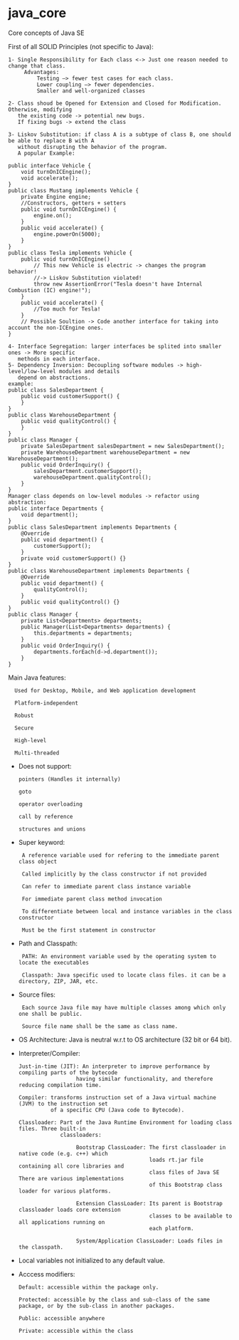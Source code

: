 # java_core

Core concepts of Java SE

First of all SOLID Principles (not specific to Java):

	1- Single Responsibility for Each class <-> Just one reason needed to change that class.
		 Advantages:
			 Testing –> fewer test cases for each class.
			 Lower coupling –> fewer dependencies.
			 Smaller and well-organized classes
		 
	2- Class shoud be Opened for Extension and Closed for Modification. Otherwise, modifying
	   the existing code -> potential new bugs.
	   If fixing bugs -> extend the class

	3- Liskov Substitution: if class A is a subtype of class B, one should be able to replace B with A
	   without disrupting the behavior of the program.
	   A popular Example:
	   
	public interface Vehicle {
		void turnOnICEngine();
		void accelerate();
	}
	public class Mustang implements Vehicle {
		private Engine engine;
		//Constructors, getters + setters
		public void turnOnICEngine() {
			engine.on();
		}
		public void accelerate() {
			engine.powerOn(5000);
		}
	}
	public class Tesla implements Vehicle {
		public void turnOnICEngine() 
			// This new Vehicle is electric -> changes the program behavior!
			//-> Liskov Substitution violated!
			throw new AssertionError("Tesla doesn't have Internal Combustion (IC) engine!");
		}
		public void accelerate() {
			//Too much for Tesla!
		}
		// Possible Soultion -> Code another interface for taking into account the non-ICEngine ones.
	}

	4- Interface Segregation: larger interfaces be splited into smaller ones -> More specific
	   methods in each interface.
	5- Dependency Inversion: Decoupling software modules -> high-level/low-level modules and details
	   depend on abstractions.
	example:
	public class SalesDepartment {
		public void customerSupport() {
		}
	}   
	public class WarehouseDepartment {
		public void qualityControl() {
		}
	}
	public class Manager {
		private SalesDepartment salesDepartment = new SalesDepartment();
		private WarehouseDepartment warehouseDepartment = new WarehouseDepartment();
		public void OrderInquiry() {
			salesDepartment.customerSupport();
			warehouseDepartment.qualityControl();
		}
	}
	Manager class depends on low-level modules -> refactor using abstraction: 
	public interface Departments {
		void department();
	}
	public class SalesDepartment implements Departments {
		@Override
		public void department() {
			customerSupport();
		}
		private void customerSupport() {}
	}
	public class WarehouseDepartment implements Departments {
		@Override
		public void department() {
			qualityControl();
		}
		public void qualityControl() {}
	}
	public class Manager {
		private List<Departments> departments;
		public Manager(List<Departments> departments) {
			this.departments = departments;
		}
		public void OrderInquiry() {
			departments.forEach(d->d.department());
		}
	}

Main Java features:

      Used for Desktop, Mobile, and Web application development
    
      Platform-independent
    
      Robust
    
      Secure
    
      High-level
    
      Multi-threaded
    
- Does not support:

      pointers (Handles it internally)
    
      goto
    
      operator overloading
    
      call by reference
    
      structures and unions

- Super keyword:

       A reference variable used for refering to the immediate parent class object
       
       Called implicitly by the class constructor if not provided  
       
       Can refer to immediate parent class instance variable
       
       For immediate parent class method invocation
       
       To differentiate between local and instance variables in the class constructor
       
       Must be the first statement in constructor
       
- Path and Classpath:

       PATH: An environment variable used by the operating system to locate the executables

       Classpath: Java specific used to locate class files. it can be a directory, ZIP, JAR, etc.

- Source files: 

       Each source Java file may have multiple classes among which only one shall be public.
       
       Source file name shall be the same as class name.

- OS Architecture: Java is neutral w.r.t to OS architecture (32 bit or 64 bit).

- Interpreter/Compiler:

      Just-in-time (JIT): An interpreter to improve performance by compiling parts of the bytecode
                        having similar functionality, and therefore reducing compilation time.  

      Compiler: transforms instruction set of a Java virtual machine (JVM) to the instruction set
                of a specific CPU (Java code to Bytecode).      

      Classloader: Part of the Java Runtime Environment for loading class files. Three built-in
                   classloaders:
				   
						Bootstrap ClassLoader: The first classloader in native code (e.g. c++) which
                                               loads rt.jar file containing all core libraries and
											   class files of Java SE There are various implementations
											   of this Bootstrap class loader for various platforms.

						Extension ClassLoader: Its parent is Bootstrap classloader loads core extension
    						                   classes to be available to all applications running on
											   each platform. 

						System/Application ClassLoader: Loads files in the classpath.
            
- Local variables not initialized to any default value.

- Acccess modifiers:

      Default: accessible within the package only.
      
      Protected: accessible by the class and sub-class of the same package, or by the sub-class in another packages.
      
      Public: accessible anywhere
      
      Private: accessible within the class
